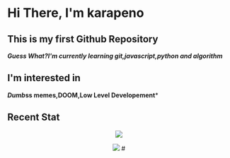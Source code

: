 # Hi There, I'm karapeno
## This is my first Github Repository
***Guess What?I'm currently learning git,javascript,python and algorithm***
## I'm interested in ##
***Dumb*ss memes,DOOM,Low Level Developement***
## Recent Stat ##
<p align="center">
	<img src="https://github-readme-stats.vercel.app/api?username=karapeno&theme=tokyonight&show_icons=true&hide_border=true&count_private=true"/>
<p align="center">
	<img src="https://github-readme-streak-stats.herokuapp.com/?user=karapeno&theme=tokyonight&hide_border=true"/>
#

